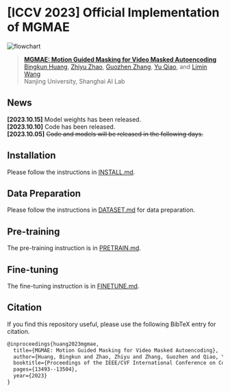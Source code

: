 # [ICCV 2023] Official Implementation of MGMAE

![flowchart](https://github.com/MCG-NJU/MGMAE/assets/35596075/16730b16-9608-4eb4-a96d-be8374b93cde)

> [**MGMAE: Motion Guided Masking for Video Masked Autoencoding**](https://arxiv.org/abs/2308.10794)<br>
> [Bingkun Huang](https://github.com/congee524), [Zhiyu Zhao](https://github.com/JerryFlymi), [Guozhen Zhang](https://github.com/GuozhenZhang1999), [Yu Qiao](https://scholar.google.com/citations?user=gFtI-8QAAAAJ&hl), and [Limin Wang](http://wanglimin.github.io/)<br>
> Nanjing University, Shanghai AI Lab<br>

## News

**[2023.10.15]** Model weights has been released.<br>
**[2023.10.10]** Code has been released.<br>
**[2023.10.05]** ~~Code and models will be released in the following days.~~<br>


## Installation

Please follow the instructions in [INSTALL.md](docs/INSTALL.md).

## Data Preparation

Please follow the instructions in [DATASET.md](docs/DATASET.md) for data preparation.

## Pre-training

The pre-training instruction is in [PRETRAIN.md](docs/PRETRAIN.md).

## Fine-tuning

The fine-tuning instruction is in [FINETUNE.md](docs/FINETUNE.md).

## Citation

If you find this repository useful, please use the following BibTeX entry for citation.

```latex
@inproceedings{huang2023mgmae,
  title={MGMAE: Motion Guided Masking for Video Masked Autoencoding},
  author={Huang, Bingkun and Zhao, Zhiyu and Zhang, Guozhen and Qiao, Yu and Wang, Limin},
  booktitle={Proceedings of the IEEE/CVF International Conference on Computer Vision},
  pages={13493--13504},
  year={2023}
}
```
